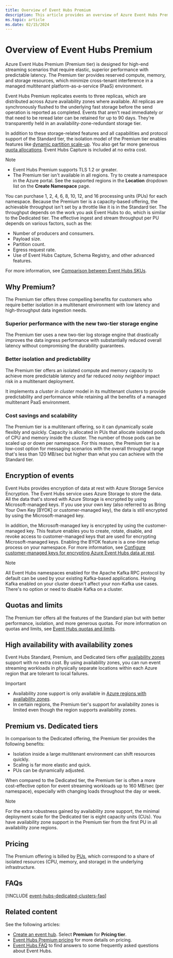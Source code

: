 ```yaml
---
title: Overview of Event Hubs Premium
description: This article provides an overview of Azure Event Hubs Premium, which offers multitenant deployments of Event Hubs for high-end streaming needs.
ms.topic: article
ms.date: 02/15/2024
---
```


# Overview of Event Hubs Premium

Azure Event Hubs Premium (Premium tier) is designed for high-end streaming scenarios that require elastic, superior performance with predictable latency. The Premium tier provides reserved compute, memory, and storage resources, which minimize cross-tenant interference in a managed multitenant platform-as-a-service (PaaS) environment.

Event Hubs Premium replicates events to three replicas, which are distributed across Azure availability zones where available. All replicas are synchronously flushed to the underlying fast storage before the send operation is reported as completed. Events that aren't read immediately or that need to be reread later can be retained for up to 90 days. They're transparently held in an availability-zone-redundant storage tier.

In addition to these storage-related features and all capabilities and protocol support of the Standard tier, the isolation model of the Premium tier enables features like [dynamic partition scale-up](dynamically-add-partitions.md). You also get far more generous [quota allocations](event-hubs-quotas.md). Event Hubs Capture is included at no extra cost.

> [!NOTE]
> - Event Hubs Premium supports TLS 1.2 or greater.
> - The Premium tier isn't available in all regions. Try to create a namespace in the Azure portal. See the supported regions in the **Location** dropdown list on the **Create Namespace** page.

You can purchase 1, 2, 4, 6, 8, 10, 12, and 16 processing units (PUs) for each namespace. Because the Premium tier is a capacity-based offering, the achievable throughput isn't set by a throttle like it is in the Standard tier. The throughput depends on the work you ask Event Hubs to do, which is similar to the Dedicated tier. The effective ingest and stream throughput per PU depends on various factors, such as the:

* Number of producers and consumers.
* Payload size.
* Partition count.
* Egress request rate.
* Use of Event Hubs Capture, Schema Registry, and other advanced features.

For more information, see [Comparison between Event Hubs SKUs](event-hubs-quotas.md).

## Why Premium?

The Premium tier offers three compelling benefits for customers who require better isolation in a multitenant environment with low latency and high-throughput data ingestion needs.

### Superior performance with the new two-tier storage engine

The Premium tier uses a new two-tier log storage engine that drastically improves the data ingress performance with substantially reduced overall latency without compromising the durability guarantees.

### Better isolation and predictability

The Premium tier offers an isolated compute and memory capacity to achieve more predictable latency and far reduced *noisy neighbor* impact risk in a multitenant deployment.

It implements a *cluster in cluster* model in its multitenant clusters to provide predictability and performance while retaining all the benefits of a managed multitenant PaaS environment.

### Cost savings and scalability

The Premium tier is a multitenant offering, so it can dynamically scale flexibly and quickly. Capacity is allocated in PUs that allocate isolated pods of CPU and memory inside the cluster. The number of those pods can be scaled up or down per namespace. For this reason, the Premium tier is a low-cost option for messaging scenarios with the overall throughput range that's less than 120 MB/sec but higher than what you can achieve with the Standard tier.

## Encryption of events

Event Hubs provides encryption of data at rest with Azure Storage Service Encryption. The Event Hubs service uses Azure Storage to store the data. All the data that's stored with Azure Storage is encrypted by using Microsoft-managed keys. If you use your own key (also referred to as Bring Your Own Key [BYOK] or customer-managed key), the data is still encrypted by using the Microsoft-managed key.

In addition, the Microsoft-managed key is encrypted by using the customer-managed key. This feature enables you to create, rotate, disable, and revoke access to customer-managed keys that are used for encrypting Microsoft-managed keys. Enabling the BYOK feature is a one-time setup process on your namespace. For more information, see [Configure customer-managed keys for encrypting Azure Event Hubs data at rest](configure-customer-managed-key.md).

> [!NOTE]
> All Event Hubs namespaces enabled for the Apache Kafka RPC protocol by default can be used by your existing Kafka-based applications. Having Kafka enabled on your cluster doesn't affect your non-Kafka use cases. There's no option or need to disable Kafka on a cluster.

## Quotas and limits

The Premium tier offers all the features of the Standard plan but with better performance, isolation, and more generous quotas. For more information on quotas and limits, see [Event Hubs quotas and limits](event-hubs-quotas.md).

## High availability with availability zones

Event Hubs Standard, Premium, and Dedicated tiers offer [availability zones](../reliability/availability-zones-overview.md) support with no extra cost. By using availability zones, you can run event streaming workloads in physically separate locations within each Azure region that are tolerant to local failures.

> [!IMPORTANT]
> - Availability zone support is only available in [Azure regions with availability zones](../reliability/availability-zones-region-support.md).
> - In certain regions, the Premium tier's support for availability zones is limited even though the region supports availability zones.

## Premium vs. Dedicated tiers

In comparison to the Dedicated offering, the Premium tier provides the following benefits:

- Isolation inside a large multitenant environment can shift resources quickly.
- Scaling is far more elastic and quick.
- PUs can be dynamically adjusted.

When compared to the Dedicated tier, the Premium tier is often a more cost-effective option for event streaming workloads up to 160 MB/sec (per namespace), especially with changing loads throughout the day or week.

> [!NOTE]
> For the extra robustness gained by availability zone support, the minimal deployment scale for the Dedicated tier is eight capacity units (CUs). You have availability zone support in the Premium tier from the first PU in all availability zone regions.

## Pricing

The Premium offering is billed by [PUs](event-hubs-scalability.md#processing-units), which correspond to a share of isolated resources (CPU, memory, and storage) in the underlying infrastructure.

## FAQs

[!INCLUDE [event-hubs-dedicated-clusters-faq](./includes/event-hubs-premium-faq.md)]

## Related content

See the following articles:

- [Create an event hub](event-hubs-create.md). Select **Premium** for **Pricing tier**.
- [Event Hubs Premium pricing](https://azure.microsoft.com/pricing/details/event-hubs/) for more details on pricing.
- [Event Hubs FAQ](event-hubs-faq.yml) to find answers to some frequently asked questions about Event Hubs.
